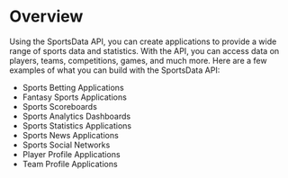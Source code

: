 # Overview

Using the SportsData API, you can create applications to provide a wide range
of sports data and statistics. With the API, you can access data on players,
teams, competitions, games, and much more. Here are a few examples of what you
can build with the SportsData API:

- Sports Betting Applications
- Fantasy Sports Applications
- Sports Scoreboards
- Sports Analytics Dashboards
- Sports Statistics Applications
- Sports News Applications
- Sports Social Networks
- Player Profile Applications
- Team Profile Applications
